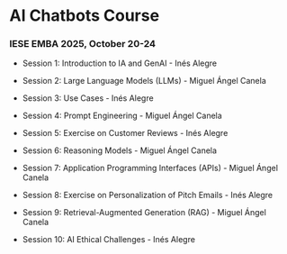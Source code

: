 # AI Chatbots Course

### IESE EMBA 2025, October 20-24

- Session 1: Introduction to IA and GenAI - Inés Alegre

- Session 2: Large Language Models (LLMs) - Miguel Ángel Canela

- Session 3: Use Cases - Inés Alegre

- Session 4: Prompt Engineering - Miguel Ángel Canela

- Session 5: Exercise on Customer Reviews - Inés Alegre

- Session 6: Reasoning Models - Miguel Ángel Canela

- Session 7: Application Programming Interfaces (APIs) - Miguel Ángel Canela

- Session 8: Exercise on Personalization of Pitch Emails - Inés Alegre

- Session 9: Retrieval-Augmented Generation (RAG) - Miguel Ángel Canela

- Session 10: AI Ethical Challenges - Inés Alegre
